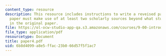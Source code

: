 ```yaml
---
content_type: resource
description: This resource includes instructions to write a reveised paper. The revised
  paper must make use of at least two scholarly sources beyond what students used
  in the original paper.
file: https://ol-ocw-studio-app-qa.s3.amazonaws.com/courses/9-00-introduction-to-psychology-fall-2004/6b8d4099a8e5ffac23b066d57f5f1ac7_paper4.pdf
file_type: application/pdf
resourcetype: Document
title: paper4.pdf
uid: 6b8d4099-a8e5-ffac-23b0-66d57f5f1ac7
---
```

